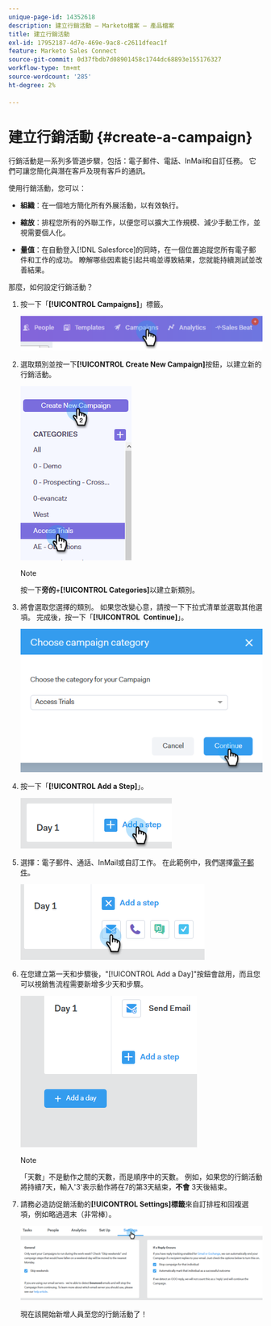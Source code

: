 ```yaml
---
unique-page-id: 14352618
description: 建立行銷活動 — Marketo檔案 — 產品檔案
title: 建立行銷活動
exl-id: 17952187-4d7e-469e-9ac8-c2611dfeac1f
feature: Marketo Sales Connect
source-git-commit: 0d37fbdb7d08901458c1744dc68893e155176327
workflow-type: tm+mt
source-wordcount: '285'
ht-degree: 2%

---
```


# 建立行銷活動 {#create-a-campaign}

行銷活動是一系列多管道步驟，包括：電子郵件、電話、InMail和自訂任務。 它們可讓您簡化與潛在客戶及現有客戶的通訊。

使用行銷活動，您可以：

* **組織**：在一個地方簡化所有外展活動，以有效執行。

* **縮放**：排程您所有的外聯工作，以便您可以擴大工作規模、減少手動工作，並視需要個人化。
* **量值**：在自動登入[!DNL Salesforce]的同時，在一個位置追蹤您所有電子郵件和工作的成功。 瞭解哪些因素能引起共鳴並導致結果，您就能持續測試並改善結果。

那麼，如何設定行銷活動？

1. 按一下「**[!UICONTROL Campaigns]**」標籤。

   ![](assets/one-1.png)

1. 選取類別並按一下&#x200B;**[!UICONTROL Create New Campaign]**&#x200B;按鈕，以建立新的行銷活動。

   ![](assets/two-1.png)

   >[!NOTE]
   >
   >按一下&#x200B;**旁的**+**[!UICONTROL Categories]**&#x200B;以建立新類別。

1. 將會選取您選擇的類別。 如果您改變心意，請按一下下拉式清單並選取其他選項。 完成後，按一下「**[!UICONTROL &#x200B; Continue]**」。

   ![](assets/three-1.png)

1. 按一下「**[!UICONTROL Add a Step]**」。

   ![](assets/four-1.png)

1. 選擇：電子郵件、通話、InMail或自訂工作。 在此範例中，我們選擇[電子郵件](/help/marketo/product-docs/marketo-sales-connect/campaigns/campaign-step-types.md#email)。

   ![](assets/five-1.png)

1. 在您建立第一天和步驟後，&quot;[!UICONTROL Add a Day]&quot;按鈕會啟用，而且您可以視銷售流程需要新增多少天和步驟。

   ![](assets/six.png)

   >[!NOTE]
   >
   >「天數」不是動作之間的天數，而是順序中的天數。 例如，如果您的行銷活動將持續7天，輸入&#39;3&#39;表示動作將在7的第3天結束，**不會** 3天後結束。

1. 請務必造訪促銷活動的&#x200B;**[!UICONTROL Settings]標籤**&#x200B;來自訂排程和回複選項，例如略過週末（非常棒）。

   ![](assets/seven.png)

   現在該開始新增人員至您的行銷活動了！
